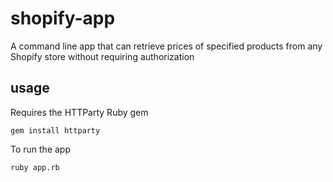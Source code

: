 # shopify-app
A command line app that can retrieve prices of specified products from any Shopify store without requiring authorization

## usage
Requires the HTTParty Ruby gem
```shell
gem install httparty
```

To run the app
```shell
ruby app.rb
```
